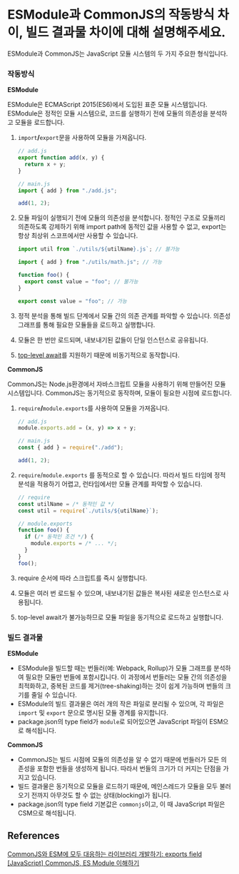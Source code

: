 # ESModule과 CommonJS의 작동방식 차이, 빌드 결과물 차이에 대해 설명해주세요.

ESModule과 CommonJS는 JavaScript 모듈 시스템의 두 가지 주요한 형식입니다.

### 작동방식

**ESModule**

ESModule은 ECMAScript 2015(ES6)에서 도입된 표준 모듈 시스템입니다. ESModule은 정적인 모듈 시스템으로, 코드를 실행하기 전에 모듈의 의존성을 분석하고 모듈을 로드합니다.

1. `import`**/**`export`문을 사용하여 모듈을 가져옵니다.

   ```jsx
   // add.js
   export function add(x, y) {
     return x + y;
   }

   // main.js
   import { add } from "./add.js";

   add(1, 2);
   ```

2. 모듈 파일이 실행되기 전에 모듈의 의존성을 분석합니다. 정적인 구조로 모듈끼리 의존하도록 강제하기 위해 import path에 동적인 값을 사용할 수 없고, export는 항상 최상위 스코프에서만 사용할 수 있습니다.

   ```jsx
   import util from `./utils/${utilName}.js`; // 불가능

   import { add } from "./utils/math.js"; // 가능

   function foo() {
     export const value = "foo"; // 불가능
   }

   export const value = "foo"; // 가능
   ```

3. 정적 분석을 통해 빌드 단계에서 모듈 간의 의존 관계를 파악할 수 있습니다. 의존성 그래프를 통해 필요한 모듈들을 로드하고 실행합니다.
4. 모듈은 한 번만 로드되며, 내보내기된 값들이 단일 인스턴스로 공유됩니다.
5. [top-level await](https://nodejs.org/api/esm.html#top-level-await)를 지원하기 때문에 비동기적으로 동작합니다.

**CommonJS**

CommonJS는 Node.js환경에서 자바스크립트 모듈을 사용하기 위해 만들어진 모듈 시스템입니다. CommonJS는 동기적으로 동작하며, 모듈이 필요한 시점에 로드합니다.

1. `require`**/**`module.exports`를 사용하여 모듈을 가져옵니다.

   ```jsx
   // add.js
   module.exports.add = (x, y) => x + y;

   // main.js
   const { add } = require("./add");

   add(1, 2);
   ```

2. `require`/`module.exports` 를 동적으로 할 수 있습니다. 따라서 빌드 타임에 정적 분석을 적용하기 어렵고, 런타임에서만 모듈 관계를 파악할 수 있습니다.

   ```jsx
   // require
   const utilName = /* 동적인 값 */
   const util = require(`./utils/${utilName}`);

   // module.exports
   function foo() {
     if (/* 동적인 조건 */) {
       module.exports = /* ... */;
     }
   }
   foo();
   ```

3. require 순서에 따라 스크립트를 즉시 실행합니다.
4. 모듈은 여러 번 로드될 수 있으며, 내보내기된 값들은 복사된 새로운 인스턴스로 사용됩니다.
5. top-level await가 불가능하므로 모듈 파일을 동기적으로 로드하고 실행합니다.

### 빌드 결과물

**ESModule**

- ESModule을 빌드할 때는 번들러(예: Webpack, Rollup)가 모듈 그래프를 분석하여 필요한 모듈만 번들에 포함시킵니다. 이 과정에서 번들러는 모듈 간의 의존성을 최적화하고, 중복된 코드를 제거(tree-shaking)하는 것이 쉽게 가능하며 번들의 크기를 줄일 수 있습니다.
- ESModule의 빌드 결과물은 여러 개의 작은 파일로 분리될 수 있으며, 각 파일은 `import` 및 `export` 문으로 명시된 모듈 경계를 유지합니다.
- package.json의 type field가 `module`로 되어있으면 JavaScript 파일이 ESM으로 해석됩니다.

**CommonJS**

- CommonJS는 빌드 시점에 모듈의 의존성을 알 수 없기 때문에 번들러가 모든 의존성을 포함한 번들을 생성하게 됩니다. 따라서 번들의 크기가 더 커지는 단점을 가지고 있습니다.
- 빌드 결과물은 동기적으로 모듈을 로드하기 때문에, 메인스레드가 모듈을 모두 불러오기 전까지 아무것도 할 수 없는 상태(blocking)가 됩니다.
- package.json의 type field 기본값은 `commonjs`이고, 이 때 JavaScript 파일은 CSM으로 해석됩니다.

## References

[CommonJS와 ESM에 모두 대응하는 라이브러리 개발하기: exports field](https://toss.tech/article/commonjs-esm-exports-field) <br />
[[JavaScript] CommonJS, ES Module 이해하기](https://mukma.tistory.com/217)
